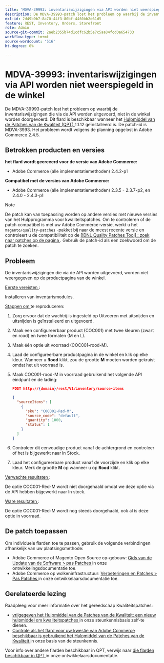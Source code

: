 ```yaml
---
title: 'MDVA-39993: inventariswijzigingen via API worden niet weerspiegeld in de winkel'
description: De MDVA-39993-patch lost het probleem op waarbij de inventariswijzigingen die via de API worden uitgevoerd, niet in de winkel worden doorgevoerd. Deze patch is beschikbaar wanneer [Quality Patches Tool (QPT)] (/help/announcements/adobe-commerce-announcements/magento-quality-patches-released-new-tool-to-self-serve-quality-patches.md) 1.1.12 is geïnstalleerd. De patch-id is MDVA-3993. Het probleem wordt volgens de planning opgelost in Adobe Commerce 2.4.5.
exl-id: 2d49b9b7-8a70-44f3-80bf-4460bb2e61d5
feature: REST, Inventory, Orders, Storefront
role: Admin
source-git-commit: 2aeb2355b74d1cdfc62b5e7c5aa04fcd0a654733
workflow-type: tm+mt
source-wordcount: '516'
ht-degree: 0%

---
```


# MDVA-39993: inventariswijzigingen via API worden niet weerspiegeld in de winkel

De MDVA-39993-patch lost het probleem op waarbij de inventariswijzigingen die via de API worden uitgevoerd, niet in de winkel worden doorgevoerd. Dit flard is beschikbaar wanneer het [ Hulpmiddel van de Patches van de Kwaliteit (QPT) ](/help/announcements/adobe-commerce-announcements/magento-quality-patches-released-new-tool-to-self-serve-quality-patches.md) 1.1.12 geïnstalleerd is. De patch-id is MDVA-3993. Het probleem wordt volgens de planning opgelost in Adobe Commerce 2.4.5.

## Betrokken producten en versies

**het flard wordt gecreeerd voor de versie van Adobe Commerce:**

* Adobe Commerce (alle implementatiemethoden) 2.4.2-p1

**Compatibel met de versies van Adobe Commerce:**

* Adobe Commerce (alle implementatiemethoden) 2.3.5 - 2.3.7-p2, en 2.4.0 - 2.4.3-p1

>[!NOTE]
>
>De patch kan van toepassing worden op andere versies met nieuwe versies van het Hulpprogramma voor kwaliteitspatches. Om te controleren of de patch compatibel is met uw Adobe Commerce-versie, werkt u het `magento/quality-patches` -pakket bij naar de meest recente versie en controleert u de compatibiliteit op de [[!DNL Quality Patches Tool] : zoek naar patches op de pagina ](https://experienceleague.adobe.com/tools/commerce-quality-patches/index.html) . Gebruik de patch-id als een zoekwoord om de patch te zoeken.

## Probleem

De inventariswijzigingen die via de API worden uitgevoerd, worden niet weergegeven op de productpagina van de winkel.

<u> Eerste vereisten </u>:

Installeren van inventarismodules.

<u> Stappen om </u> te reproduceren:

1. Zorg ervoor dat de wachtrij is ingesteld op Uitvoeren met uitsnijden en uitsnijden is geïnstalleerd en uitgevoerd.
1. Maak een configureerbaar product (COC001) met twee kleuren (zwart en rood) en twee formaten (M en L).
1. Maak één optie uit voorraad (COC001-rood-M).
1. Laad de configureerbare productpagina in de winkel en klik op elke kleur. Wanneer u **Rood** klikt, zou de grootte **M** moeten worden gekruist omdat het uit voorraad is.
1. Maak COC001-rood-M in voorraad gebruikend het volgende API eindpunt en de lading:

   ```json
   POST http://{domain}/rest/V1/inventory/source-items
   
   {
     "sourceItems": [
       {
         "sku": "COC001-Red-M",
         "source_code": "default",
         "quantity": 1000,
         "status": 1
       }
     ]
   }
   ```

1. Controleer dit eenvoudige product vanaf de achtergrond en controleer of het is bijgewerkt naar In Stock.
1. Laad het configureerbare product vanaf de voorzijde en klik op elke kleur. Merk de grootte **M** op wanneer u op **Rood** klikt.

<u> Verwachte resultaten </u>:

De optie COC001-Red-M wordt niet doorgehaald omdat we deze optie via de API hebben bijgewerkt naar In stock.

<u> Ware resultaten </u>:

De optie COC001-Red-M wordt nog steeds doorgehaald, ook al is deze optie in voorraad.

## De patch toepassen

Om individuele flarden toe te passen, gebruik de volgende verbindingen afhankelijk van uw plaatsingsmethode:

* Adobe Commerce of Magento Open Source op-gebouw: [ Gids van de Update van de Software > pas Patches ](https://experienceleague.adobe.com/en/docs/commerce-operations/tools/quality-patches-tool/usage) in onze ontwikkelingsdocumentatie toe.
* Adobe Commerce op wolkeninfrastructuur: [ Verbeteringen en Patches > Pas Patches ](https://experienceleague.adobe.com/en/docs/commerce-cloud-service/user-guide/develop/upgrade/apply-patches) in onze ontwikkelaarsdocumentatie toe.

## Gerelateerde lezing

Raadpleeg voor meer informatie over het gereedschap Kwaliteitspatches:

* [ vrijgegeven het Hulpmiddel van de Patches van de Kwaliteit: een nieuw hulpmiddel om kwaliteitspatches ](/help/announcements/adobe-commerce-announcements/magento-quality-patches-released-new-tool-to-self-serve-quality-patches.md) in onze steunkennisbasis zelf-te dienen.
* [ Controle als het flard voor uw kwestie van Adobe Commerce beschikbaar is gebruikend het Hulpmiddel van de Patches van de Kwaliteit ](/help/support-tools/patches-available-in-qpt-tool/check-patch-for-magento-issue-with-magento-quality-patches.md) in onze basis van de steunkennis.

Voor info over andere flarden beschikbaar in QPT, verwijs naar [ die flarden beschikbaar in QPT ](https://experienceleague.adobe.com/tools/commerce-quality-patches/index.html) in onze ontwikkelaarsdocumentatie.
